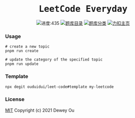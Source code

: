 <h1 align="center"><samp>LeetCode Everyday</samp></h1>

<p align="center">
<!-- TOPICS COUNT START -->
<img src="https://img.shields.io/badge/-进度:435-green" alt="进度:435">
<!-- TOPICS COUNT END -->
<a href="./assets/docs/TOPICS.md"><img src="https://img.shields.io/badge/-题库目录-blue" alt="题库目录"></a>
<a href="./assets/docs/CATEGORIES.md"><img src="https://img.shields.io/badge/-题库分类-red" alt="题库分类"></a>
<a href="https://leetcode-cn.com/u/ouduidui/"><img src="https://img.shields.io/badge/-力扣主页-yellow" alt="力扣主页"></a>
</p>


### Usage

```shell
# create a new topic
pnpm run create

# update the category of the specified topic
pnpm run update
```

### Template

```bash
npx degit ouduidui/leet-code#template my-leetcode
```

### License

[MIT](./LICENSE) Copyright (c) 2021 Dewey Ou
